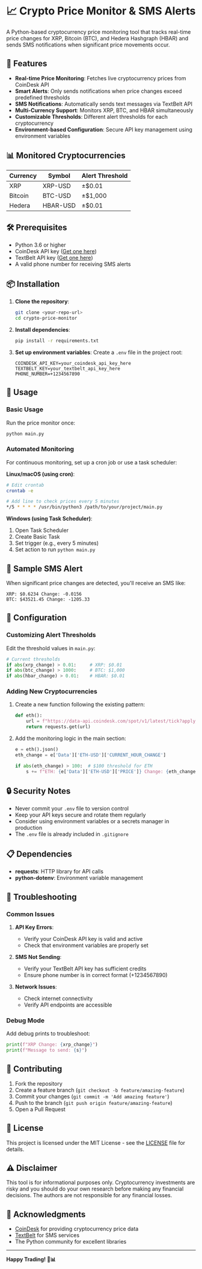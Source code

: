 # 📈 Crypto Price Monitor & SMS Alerts

A Python-based cryptocurrency price monitoring tool that tracks real-time price changes for XRP, Bitcoin (BTC), and Hedera Hashgraph (HBAR) and sends SMS notifications when significant price movements occur.

## 🚀 Features

- **Real-time Price Monitoring**: Fetches live cryptocurrency prices from CoinDesk API
- **Smart Alerts**: Only sends notifications when price changes exceed predefined thresholds
- **SMS Notifications**: Automatically sends text messages via TextBelt API
- **Multi-Currency Support**: Monitors XRP, BTC, and HBAR simultaneously
- **Customizable Thresholds**: Different alert thresholds for each cryptocurrency
- **Environment-based Configuration**: Secure API key management using environment variables

## 📊 Monitored Cryptocurrencies

| Currency | Symbol | Alert Threshold |
|----------|---------|----------------|
| XRP      | XRP-USD | ±$0.01         |
| Bitcoin  | BTC-USD | ±$1,000        |
| Hedera   | HBAR-USD| ±$0.01         |

## 🛠️ Prerequisites

- Python 3.6 or higher
- CoinDesk API key ([Get one here](https://data.coindesk.com/))
- TextBelt API key ([Get one here](https://textbelt.com/))
- A valid phone number for receiving SMS alerts

## 📦 Installation

1. **Clone the repository**:
   ```bash
   git clone <your-repo-url>
   cd crypto-price-monitor
   ```

2. **Install dependencies**:
   ```bash
   pip install -r requirements.txt
   ```

3. **Set up environment variables**:
   Create a `.env` file in the project root:
   ```env
   COINDESK_API_KEY=your_coindesk_api_key_here
   TEXTBELT_KEY=your_textbelt_api_key_here
   PHONE_NUMBER=+1234567890
   ```

## 🚀 Usage

### Basic Usage

Run the price monitor once:
```bash
python main.py
```

### Automated Monitoring

For continuous monitoring, set up a cron job or use a task scheduler:

**Linux/macOS (using cron)**:
```bash
# Edit crontab
crontab -e

# Add line to check prices every 5 minutes
*/5 * * * * /usr/bin/python3 /path/to/your/project/main.py
```

**Windows (using Task Scheduler)**:
1. Open Task Scheduler
2. Create Basic Task
3. Set trigger (e.g., every 5 minutes)
4. Set action to run `python main.py`

## 📱 Sample SMS Alert

When significant price changes are detected, you'll receive an SMS like:
```
XRP: $0.6234 Change: -0.0156
BTC: $43521.45 Change: -1205.33
```

## 🔧 Configuration

### Customizing Alert Thresholds

Edit the threshold values in `main.py`:

```python
# Current thresholds
if abs(xrp_change) > 0.01:     # XRP: $0.01
if abs(btc_change) > 1000:     # BTC: $1,000
if abs(hbar_change) > 0.01:    # HBAR: $0.01
```

### Adding New Cryptocurrencies

1. Create a new function following the existing pattern:
   ```python
   def eth():
       url = f"https://data-api.coindesk.com/spot/v1/latest/tick?apply_mapping=true&market=coinbase&instruments=ETH-USD&groups=CURRENT_HOUR,VALUE&api_key={COINDESK_API_KEY}"
       return requests.get(url)
   ```

2. Add the monitoring logic in the main section:
   ```python
   e = eth().json()
   eth_change = e['Data']['ETH-USD']['CURRENT_HOUR_CHANGE']
   
   if abs(eth_change) > 100:  # $100 threshold for ETH
       s += f"ETH: {e['Data']['ETH-USD']['PRICE']} Change: {eth_change}\n"
   ```

## 🔒 Security Notes

- Never commit your `.env` file to version control
- Keep your API keys secure and rotate them regularly
- Consider using environment variables or a secrets manager in production
- The `.env` file is already included in `.gitignore`

## 📋 Dependencies

- **requests**: HTTP library for API calls
- **python-dotenv**: Environment variable management

## 🐛 Troubleshooting

### Common Issues

1. **API Key Errors**:
   - Verify your CoinDesk API key is valid and active
   - Check that environment variables are properly set

2. **SMS Not Sending**:
   - Verify your TextBelt API key has sufficient credits
   - Ensure phone number is in correct format (+1234567890)

3. **Network Issues**:
   - Check internet connectivity
   - Verify API endpoints are accessible

### Debug Mode

Add debug prints to troubleshoot:
```python
print(f"XRP Change: {xrp_change}")
print(f"Message to send: {s}")
```

## 🤝 Contributing

1. Fork the repository
2. Create a feature branch (`git checkout -b feature/amazing-feature`)
3. Commit your changes (`git commit -m 'Add amazing feature'`)
4. Push to the branch (`git push origin feature/amazing-feature`)
5. Open a Pull Request

## 📝 License

This project is licensed under the MIT License - see the [LICENSE](LICENSE) file for details.

## ⚠️ Disclaimer

This tool is for informational purposes only. Cryptocurrency investments are risky and you should do your own research before making any financial decisions. The authors are not responsible for any financial losses.

## 🙏 Acknowledgments

- [CoinDesk](https://data.coindesk.com/) for providing cryptocurrency price data
- [TextBelt](https://textbelt.com/) for SMS services
- The Python community for excellent libraries

---

**Happy Trading! 🚀📊**